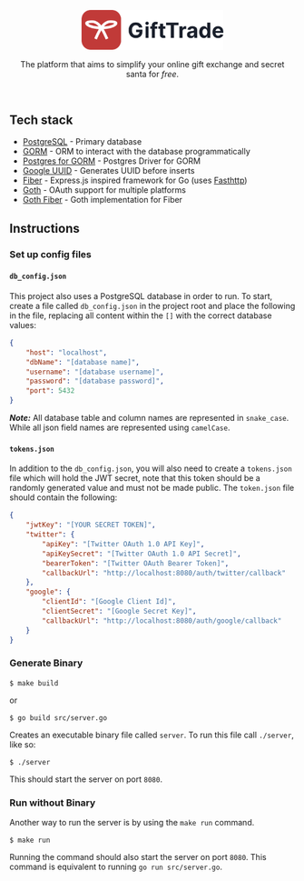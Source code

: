 <p align="center">
    <a href="http://giftxtrade.com/" target="blank">
        <img src="https://raw.githubusercontent.com/giftxtrade/logos/master/logotype_rounded_color.svg" width='250' alt="GiftTrade Logo" />
    </a>
</p>

<p align="center">
    The platform that aims to simplify your online gift exchange and secret santa for <i>free</i>.
</p>

<br />

## Tech stack
- [PostgreSQL](https://www.postgresql.org/) - Primary database
- [GORM](https://gorm.io) - ORM to interact with the database programmatically
- [Postgres for GORM](https://github.com/go-gorm/postgres) - Postgres Driver for GORM
- [Google UUID](https://pkg.go.dev/github.com/google/uuid@v1.3.0) - Generates UUID before inserts
- [Fiber](https://github.com/gofiber/fiber) - Express.js inspired framework for Go (uses [Fasthttp](https://github.com/valyala/fasthttp))
- [Goth](https://github.com/markbates/goth) - OAuth support for multiple platforms
- [Goth Fiber](https://github.com/Shareed2k/goth_fiber) - Goth implementation for Fiber

## Instructions

### Set up config files

#### `db_config.json`
This project also uses a PostgreSQL database in order to run. To start, create a file called `db_config.json` in the project root and place the following in the file, replacing all content within the `[]` with the correct database values:

```json
{
    "host": "localhost",
    "dbName": "[database name]",
    "username": "[database username]",
    "password": "[database password]",
    "port": 5432
}
```

***Note:*** All database table and column names are represented in `snake_case`. While all json field names are represented using `camelCase`.

#### `tokens.json`

In addition to the `db_config.json`, you will also need to create a `tokens.json` file which will hold the JWT secret, note that this token should be a randomly generated value and must not be made public. The `token.json` file should contain the following:
```json
{
    "jwtKey": "[YOUR SECRET TOKEN]",
    "twitter": {
        "apiKey": "[Twitter OAuth 1.0 API Key]",
        "apiKeySecret": "[Twitter OAuth 1.0 API Secret]",
        "bearerToken": "[Twitter OAuth Bearer Token]",
        "callbackUrl": "http://localhost:8080/auth/twitter/callback"
    },
    "google": {
        "clientId": "[Google Client Id]",
        "clientSecret": "[Google Secret Key]",
        "callbackUrl": "http://localhost:8080/auth/google/callback"
    }
}
```

### Generate Binary

```
$ make build
```

or 

```
$ go build src/server.go
```

Creates an executable binary file called `server`. To run this file call `./server`, like so:

```
$ ./server
```

This should start the server on port `8080`.

### Run without Binary

Another way to run the server is by using the `make run` command.

```
$ make run
```

Running the command should also start the server on port `8080`. This command is equivalent to running `go run src/server.go`.
